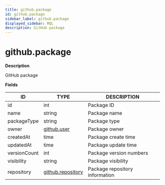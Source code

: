```yaml
---
title: github.package
id: github.package
sidebar_label: github.package
displayed_sidebar: MQL
description: GitHub package
---
```


# github.package

**Description**

GitHub package

**Fields**

| ID           | TYPE                                      | DESCRIPTION                    |
| ------------ | ----------------------------------------- | ------------------------------ |
| id           | int                                       | Package ID                     |
| name         | string                                    | Package name                   |
| packageType  | string                                    | Package type                   |
| owner        | [github.user](github.user.md)             | Package owner                  |
| createdAt    | time                                      | Package create time            |
| updatedAt    | time                                      | Package update time            |
| versionCount | int                                       | Package version numbers        |
| visibility   | string                                    | Package visibility             |
| repository   | [github.repository](github.repository.md) | Package repository information |
